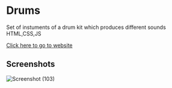 # Drums

Set of instuments of a drum kit which produces different sounds<br>
HTML,CSS,JS
<br>

[Click here to go to website](https://merlyn10.github.io/Drums/)
## Screenshots



![Screenshot (103)](https://github.com/Merlyn10/Drums/assets/109803991/b5c5b42a-2bae-4123-bb38-c83dc001a614)
